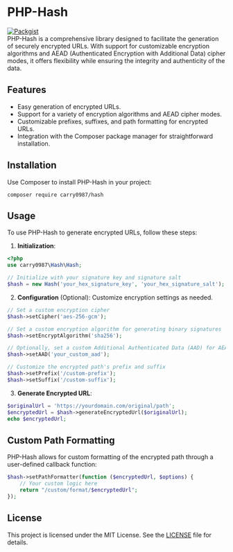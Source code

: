 # PHP-Hash
[![Packgist](https://img.shields.io/packagist/v/carry0987/hash.svg?style=flat-square)](https://packagist.org/packages/carry0987/hash)  
PHP-Hash is a comprehensive library designed to facilitate the generation of securely encrypted URLs. With support for customizable encryption algorithms and AEAD (Authenticated Encryption with Additional Data) cipher modes, it offers flexibility while ensuring the integrity and authenticity of the data.

## Features
- Easy generation of encrypted URLs.
- Support for a variety of encryption algorithms and AEAD cipher modes.
- Customizable prefixes, suffixes, and path formatting for encrypted URLs.
- Integration with the Composer package manager for straightforward installation.

## Installation
Use Composer to install PHP-Hash in your project:
```shell
composer require carry0987/hash
```

## Usage
To use PHP-Hash to generate encrypted URLs, follow these steps:

1. **Initialization**:
```php
<?php
use carry0987\Hash\Hash;

// Initialize with your signature key and signature salt
$hash = new Hash('your_hex_signature_key', 'your_hex_signature_salt');
```

2. **Configuration** (Optional):
   Customize encryption settings as needed.
```php
// Set a custom encryption cipher
$hash->setCipher('aes-256-gcm');

// Set a custom encryption algorithm for generating binary signatures
$hash->setEncryptAlgorithm('sha256');

// Optionally, set a custom Additional Authenticated Data (AAD) for AEAD ciphers
$hash->setAAD('your_custom_aad');

// Customize the encrypted path's prefix and suffix
$hash->setPrefix('/custom-prefix');
$hash->setSuffix('/custom-suffix');
```

3. **Generate Encrypted URL**:
```php
$originalUrl = 'https://yourdomain.com/original/path';
$encryptedUrl = $hash->generateEncryptedUrl($originalUrl);
echo $encryptedUrl;
```

## Custom Path Formatting
PHP-Hash allows for custom formatting of the encrypted path through a user-defined callback function:
```php
$hash->setPathFormatter(function ($encryptedUrl, $options) {
    // Your custom logic here
    return "/custom/format/$encryptedUrl";
});
```

## License
This project is licensed under the MIT License. See the [LICENSE](LICENSE) file for details.
